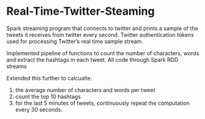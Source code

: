 # Real-Time-Twitter-Steaming
Spark streaming program that connects to twitter and prints a sample of the tweets it receives from twitter every second. 
Twitter authentication tokens used for processing Twitter’s real time sample stream. 

Implemented pipeline of functions to count the number of characters, words and extract the hashtags in each tweet. All code through Spark RDD streams

Extended this further to calcualte:
1) the average number of characters and words per tweet 
2) count the top 10 hashtags
3) for the last 5 minutes of tweets, continuously repeat the computation every 30 seconds.
